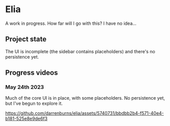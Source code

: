 # Elia

A work in progress. How far will I go with this? I have no idea...

## Project state

The UI is incomplete (the sidebar contains placeholders) and there's no persistence yet.

## Progress videos

### May 24th 2023

Much of the core UI is in place, with some placeholders. No persistence yet, but I've begun to explore it.

https://github.com/darrenburns/elia/assets/5740731/bbdbb2b4-f571-40e4-b181-525e8e9de6f3


